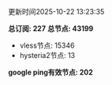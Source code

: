 更新时间2025-10-22 13:23:35

**总订阅: 227**
**总节点: 43199**
- vless节点: 15346
- hysteria2节点: 13

**google ping有效节点: 202**
